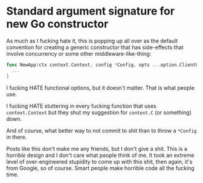 # Standard argument signature for new Go constructor

As much as I fucking hate it, this is popping up all over as the default convention for creating a generic constructor that has side-effects that involve concurrency or some other middleware-like-thing:

```go
func NewApp(ctx context.Context, config *Config, opts ...option.ClientOption) (*App, error) {
  ...
}
```

I fucking HATE functional options, but it doesn't matter. That is what people use.

I fucking HATE stuttering in every fucking function that uses `context.Context` but they shut my suggestion for `context.C` (or something) down.

And of course, what better way to not commit to shit than to throw a `*Config` in there.

Posts like this don't make me any friends, but I don't give a shit. This is a *horrible* design and I don't care what people think of me. It took an extreme level of over-engineered stupidity to come up with this shit, then again, it's from Google, so of course. Smart people make horrible code all the fucking time.
